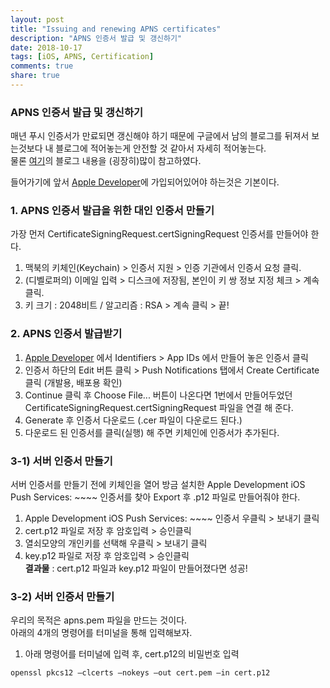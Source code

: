 ```yaml
---
layout: post
title: "Issuing and renewing APNS certificates"
description: "APNS 인증서 발급 및 갱신하기"
date: 2018-10-17
tags: [iOS, APNS, Certification]
comments: true
share: true
---
```


### APNS 인증서 발급 및 갱신하기

매년 푸시 인증서가 만료되면 갱신해야 하기 때문에 구글에서 남의 블로그를 뒤져서 보는것보다 내 블로그에 적어놓는게 안전할 것 같아서 자세히 적어놓는다.  
물론 [여기](http://qnibus.com/blog/how-to-make-certification-for-apns/)의 블로그 내용을 (굉장히)많이 참고하였다.

들어가기에 앞서 [Apple Developer](https://developer.apple.com/account/ios/certificate/development)에 가입되어있어야 하는것은 기본이다.

### 1. APNS 인증서 발급을 위한 대인 인증서 만들기
가장 먼저 CertificateSigningRequest.certSigningRequest 인증서를 만들어야 한다.  
1) 맥북의 키체인(Keychain) > 인증서 지원 > 인증 기관에서 인증서 요청 클릭.  
2) (디벨로퍼의) 이메일 입력 > 디스크에 저장됨, 본인이 키 쌍 정보 지정 체크 > 계속 클릭.  
3) 키 크기 : 2048비트 / 알고리즘 : RSA > 계속 클릭 > 끝!   


### 2. APNS 인증서 발급받기
1) [Apple Developer](https://developer.apple.com/account/ios/certificate/development) 에서 Identifiers > App IDs 에서 만들어 놓은 인증서 클릭  
2) 인증서 하단의 Edit 버튼 클릭 > Push Notifications 탭에서 Create Certificate 클릭 (개발용, 배포용 확인)   
3) Continue 클릭 후 Choose File... 버튼이 나온다면 1번에서 만들어두었던 CertificateSigningRequest.certSigningRequest 파일을 연결 해 준다.  
4) Generate 후 인증서 다운로드 (.cer 파일이 다운로드 된다.)  
5) 다운로드 된 인증서를 클릭(실행) 해 주면 키체인에 인증서가 추가된다.


### 3-1) 서버 인증서 만들기
서버 인증서를 만들기 전에 키체인을 열어 방금 설치한 Apple Development iOS Push Services: ~~~~ 인증서를 찾아 Export 후 .p12 파일로 만들어줘야 한다.  
1) Apple Development iOS Push Services: ~~~~ 인증서 우클릭 > 보내기 클릭  
2) cert.p12 파일로 저장 후 암호입력 > 승인클릭  
3) 열쇠모양의 개인키를 선택해 우클릭 > 보내기 클릭  
4) key.p12 파일로 저장 후 암호입력 > 승인클릭  
**결과물** : cert.p12 파일과 key.p12 파일이 만들어졌다면 성공!  


### 3-2) 서버 인증서 만들기 
우리의 목적은 apns.pem 파일을 만드는 것이다.  
아래의 4개의 명령어를 터미널을 통해 입력해보자.  
1) 아래 명령어를 터미널에 입력 후, cert.p12의 비밀번호 입력
```
openssl pkcs12 –clcerts –nokeys –out cert.pem –in cert.p12
```









